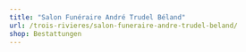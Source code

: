 ```yaml
---
title: "Salon Funéraire André Trudel Béland"
url: /trois-rivieres/salon-funeraire-andre-trudel-beland/
shop: Bestattungen
---
```

